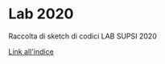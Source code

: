 # Lab 2020

Raccolta di sketch di codici
LAB SUPSI 2020

[Link all'indice](https://lorenzo-bedetti.github.io/Lab-2020/)
<!-- [Link per l'indice](https://lorenzo-bedetti.github.io/Lab-2020/) -->